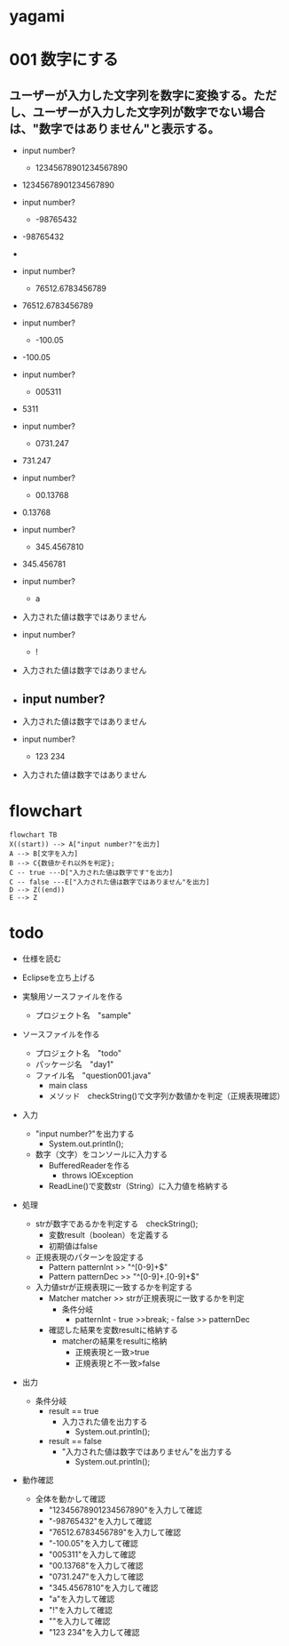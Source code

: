 # yagami

# 001 数字にする
## ユーザーが入力した文字列を数字に変換する。ただし、ユーザーが入力した文字列が数字でない場合は、"数字ではありません"と表示する。

- input number?
  - 12345678901234567890
- 12345678901234567890

- input number?
   - -98765432
- -98765432
- 
- input number?
    - 76512.6783456789
- 76512.6783456789

- input number?
    - -100.05
- -100.05

- input number?
    - 005311
- 5311

- input number?
    - 0731.247
- 731.247

- input number?
    - 00.13768
- 0.13768

- input number?
  - 345.4567810
- 345.456781

- input number?
   - a
- 入力された値は数字ではありません

- input number?
   - !
- 入力された値は数字ではありません

- input number?
   -  
- 入力された値は数字ではありません

- input number?
   - 123 234
-  入力された値は数字ではありません

# flowchart

```mermaid
flowchart TB
X((start)) --> A["input number?"を出力]
A --> B[文字を入力]
B --> C{数値かそれ以外を判定};
C -- true ---D["入力された値は数字です"を出力]
C -- false ---E["入力された値は数字ではありません"を出力]
D --> Z((end))
E --> Z
```

# todo
- 仕様を読む
- Eclipseを立ち上げる

- 実験用ソースファイルを作る
   - プロジェクト名　"sample"

- ソースファイルを作る
   - プロジェクト名　"todo"
   - パッケージ名　"day1"
   - ファイル名　"question001.java"
      - main class
      - メソッド　checkString()で文字列か数値かを判定（正規表現確認）

- 入力
    - "input number?"を出力する
      - System.out.println();
   - 数字（文字）をコンソールに入力する
      - BufferedReaderを作る
         - throws IOException
       - ReadLine()で変数str（String）に入力値を格納する

- 処理
    - strが数字であるかを判定する　checkString();
      - 変数result（boolean）を定義する
       - 初期値はfalse
    - 正規表現のパターンを設定する
      - Pattern patternInt >> "^[0-9]+$"
      - Pattern patternDec >> "^[0-9]+\.[0-9]+$"
    - 入力値strが正規表現に一致するかを判定する
      - Matcher matcher >> strが正規表現に一致するかを判定
          - 条件分岐
              - patternInt
                    - true >>break;
                    - false >> patternDec
      - 確認した結果を変数resultに格納する
          - matcherの結果をresultに格納
              - 正規表現と一致>true
              - 正規表現と不一致>false


- 出力
   - 条件分岐
     - result == true
       - 入力された値を出力する
         - System.out.println();
     - result == false
       - "入力された値は数字ではありません"を出力する
          - System.out.println();

- 動作確認
   - 全体を動かして確認
       - "12345678901234567890"を入力して確認
       - "-98765432"を入力して確認
       - "76512.6783456789"を入力して確認
       - "-100.05"を入力して確認
       - "005311"を入力して確認
       - "00.13768"を入力して確認
       - "0731.247"を入力して確認
       - "345.4567810"を入力して確認
       - "a"を入力して確認
       - "!"を入力して確認
       - ""を入力して確認
       - "123 234"を入力して確認

